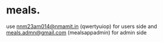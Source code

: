 # meals.

use nnm23am014@nmamit.in (qwertyuiop) for users side and meals.admn@gmail.com (mealsappadmin) for admin side

